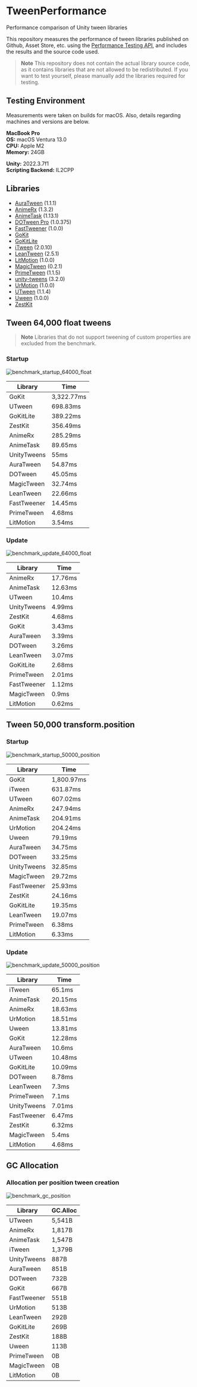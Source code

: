 # TweenPerformance
 Performance comparison of Unity tween libraries

This repository measures the performance of tween libraries published on Github, Asset Store, etc. using the [Performance Testing API](https://docs.unity3d.com/Packages/com.unity.test-framework.performance@3.0/manual/index.html), and includes the results and the source code used.

> **Note**
> This repository does not contain the actual library source code, as it contains libraries that are not allowed to be redistributed. If you want to test yourself, please manually add the libraries required for testing.

## Testing Environment
Measurements were taken on builds for macOS.
Also, details regarding machines and versions are below.

<b>MacBook Pro</b>\
<b>OS:</b> macOS Ventura 13.0\
<b>CPU:</b> Apple M2\
<b>Memory:</b> 24GB

<b>Unity:</b> 2022.3.7f1\
<b>Scripting Backend:</b> IL2CPP

## Libraries

* [AuraTween](https://github.com/Auros/AuraTween) (1.1.1)
* [AnimeRx](https://github.com/kyubuns/AnimeRx) (1.3.2)
* [AnimeTask](https://github.com/kyubuns/AnimeTask) (1.13.1)
* [DOTween Pro](https://assetstore.unity.com/packages/tools/visual-scripting/dotween-pro-32416) (1.0.375)
* [FastTweener](https://github.com/Kovnir/FastTweener) (1.0.0)
* [GoKit](https://github.com/prime31/GoKit)
* [GoKitLite](https://github.com/prime31/GoKitLite)
* [iTween](https://assetstore.unity.com/packages/tools/animation/itween-84) (2.0.10)
* [LeanTween](https://assetstore.unity.com/packages/tools/animation/leantween-3595) (2.5.1)
* [LitMotion](https://github.com/AnnulusGames/LitMotion) (1.0.0)
* [MagicTween](https://github.com/AnnulusGames/MagicTween) (0.2.1)
* [PrimeTween](https://assetstore.unity.com/packages/tools/animation/primetween-high-performance-animations-and-sequences-252960) (1.1.5)
* [unity-tweens](https://github.com/jeffreylanters/unity-tweens) (3.2.0)
* [UrMotion](https://github.com/beinteractive/UrMotion) (1.0.0)
* [UTween](https://github.com/ls9512/UTween) (1.1.4)
* [Uween](https://github.com/beinteractive/Uween) (1.0.0)
* [ZestKit](https://github.com/prime31/ZestKit)

## Tween 64,000 float tweens

> **Note**
> Libraries that do not support tweening of custom properties are excluded from the benchmark.

### Startup

![benchmark_startup_64000_float](Images/benchmark_startup_64000_float.png)

| Library | Time |
| - | - |
| GoKit | 3,322.77ms |
| UTween | 698.83ms |
| GoKitLite | 389.22ms |
| ZestKit | 356.49ms |
| AnimeRx | 285.29ms |
| AnimeTask | 89.65ms |
| UnityTweens | 55ms |
| AuraTween | 54.87ms |
| DOTween | 45.05ms |
| MagicTween | 32.74ms |
| LeanTween | 22.66ms |
| FastTweener | 14.45ms |
| PrimeTween | 4.68ms |
| LitMotion | 3.54ms |

### Update

![benchmark_update_64000_float](Images/benchmark_update_64000_float.png)

| Library | Time |
| - | - |
| AnimeRx | 17.76ms |
| AnimeTask | 12.63ms |
| UTween | 10.4ms |
| UnityTweens | 4.99ms |
| ZestKit | 4.68ms |
| GoKit | 3.43ms |
| AuraTween | 3.39ms |
| DOTween | 3.26ms |
| LeanTween | 3.07ms |
| GoKitLite | 2.68ms |
| PrimeTween | 2.01ms |
| FastTweener | 1.12ms |
| MagicTween | 0.9ms |
| LitMotion | 0.62ms |

## Tween 50,000 transform.position

### Startup 

![benchmark_startup_50000_position](Images/benchmark_startup_50000_position.png)

| Library | Time |
| - | - |
| GoKit | 1,800.97ms |
| iTween | 631.87ms |
| UTween | 607.02ms |
| AnimeRx | 247.94ms |
| AnimeTask | 204.91ms |
| UrMotion | 204.24ms |
| Uween | 79.19ms |
| AuraTween | 34.75ms |
| DOTween | 33.25ms |
| UnityTweens | 32.85ms |
| MagicTween | 29.72ms |
| FastTweener | 25.93ms |
| ZestKit | 24.16ms |
| GoKitLite | 19.35ms |
| LeanTween | 19.07ms |
| PrimeTween | 6.38ms |
| LitMotion | 6.33ms |

### Update

![benchmark_update_50000_position](Images/benchmark_update_50000_position.png)

| Library | Time |
| - | - |
| iTween | 65.1ms |
| AnimeTask | 20.15ms |
| AnimeRx | 18.63ms |
| UrMotion | 18.51ms |
| Uween | 13.81ms |
| GoKit | 12.28ms |
| AuraTween | 10.6ms |
| UTween | 10.48ms |
| GoKitLite | 10.09ms |
| DOTween | 8.78ms |
| LeanTween | 7.3ms |
| PrimeTween | 7.1ms |
| UnityTweens | 7.01ms |
| FastTweener | 6.47ms |
| ZestKit | 6.32ms |
| MagicTween | 5.4ms |
| LitMotion | 4.68ms |

## GC Allocation

### Allocation per position tween creation

![benchmark_gc_position](Images/benchmark_gc_position.png)

| Library | GC.Alloc |
| - | - |
| UTween | 5,541B |
| AnimeRx | 1,817B |
| AnimeTask | 1,547B |
| iTween | 1,379B |
| UnityTweens | 887B |
| AuraTween | 851B |
| DOTween | 732B |
| GoKit | 667B |
| FastTweener | 551B |
| UrMotion | 513B |
| LeanTween | 292B |
| GoKitLite | 269B |
| ZestKit | 188B |
| Uween | 113B |
| PrimeTween | 0B |
| MagicTween | 0B |
| LitMotion | 0B |